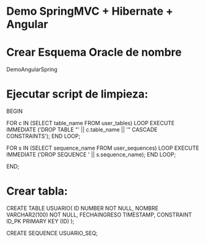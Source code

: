 # Demo SpringMVC + Hibernate + Angular

# Crear Esquema Oracle de nombre

DemoAngularSpring

# Ejecutar script de limpieza:

BEGIN

FOR c IN (SELECT table_name FROM user_tables) LOOP
EXECUTE IMMEDIATE ('DROP TABLE "' || c.table_name || '" CASCADE CONSTRAINTS');
END LOOP;

FOR s IN (SELECT sequence_name FROM user_sequences) LOOP
EXECUTE IMMEDIATE ('DROP SEQUENCE ' || s.sequence_name);
END LOOP;

END;


# Crear tabla:

CREATE TABLE USUARIO(
ID NUMBER NOT NULL,
NOMBRE VARCHAR2(100) NOT NULL,
FECHAINGRESO TIMESTAMP,
CONSTRAINT ID_PK PRIMARY KEY (ID)
);

CREATE SEQUENCE USUARIO_SEQ;
